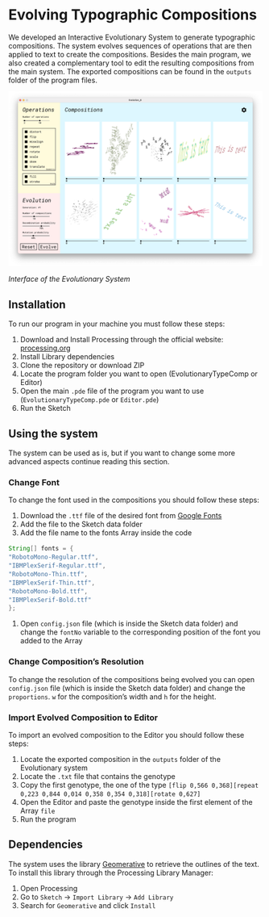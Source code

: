 # Evolving Typographic Compositions

We developed an Interactive Evolutionary System to generate typographic compositions. The system evolves sequences of operations that are then applied to text to create the compositions. Besides the main program, we also created a complementary tool to edit the resulting compositions from the main system. The exported compositions can be found in the `outputs` folder of the program files.

![System's Interface](Interface.png)

*Interface of the Evolutionary System*

## Installation

To run our program in your machine you must follow these steps:

1. Download and Install Processing through the official website: [processing.org](https://processing.org/)
2. Install Library dependencies
3. Clone the repository or download ZIP
4. Locate the program folder you want to open (EvolutionaryTypeComp or Editor)
5. Open the main `.pde` file of the program you want to use (`EvolutionaryTypeComp.pde` or `Editor.pde`)
6. Run the Sketch

## Using the system

The system can be used as is, but if you want to change some more advanced aspects continue reading this section.

### Change Font

To change the font used in the compositions you should follow these steps:

1. Download the `.ttf` file of the desired font from [Google Fonts](https://fonts.google.com/)
2. Add the file to the Sketch data folder
3. Add the file name to the fonts Array inside the code

```java
String[] fonts = {
"RobotoMono-Regular.ttf",
"IBMPlexSerif-Regular.ttf",
"RobotoMono-Thin.ttf",
"IBMPlexSerif-Thin.ttf",
"RobotoMono-Bold.ttf",
"IBMPlexSerif-Bold.ttf"
};
```

1. Open `config.json` file (which is inside the Sketch data folder) and change the `fontNo` variable to the corresponding position of the font you added to the Array

### Change Composition’s Resolution

To change the resolution of the compositions being evolved you can open `config.json` file (which is inside the Sketch data folder) and change the `proportions`. `w` for the composition’s width and `h` for the height. 

### Import Evolved Composition to Editor

To import an evolved composition to the Editor you should follow these steps:

1. Locate the exported composition in the `outputs` folder of the Evolutionary system
2. Locate the `.txt` file that contains the genotype
3. Copy the first genotype, the one of the type `[flip 0,566 0,368][repeat 0,223 0,844 0,014 0,358 0,354 0,318][rotate 0,627]`
4. Open the Editor and paste the genotype inside the first element of the Array `file` 
5. Run the program

## Dependencies

The system uses the library [Geomerative](https://github.com/rikrd/geomerative) to retrieve the outlines of the text. To install this library through the Processing Library Manager:

1. Open Processing
2. Go to `Sketch` → `Import Library` → `Add Library`
3. Search for `Geomerative` and click `Install`